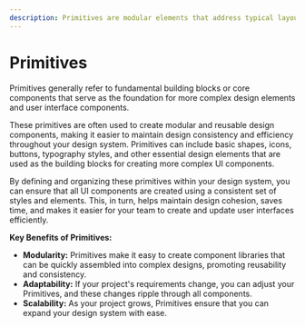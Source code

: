 ```yaml
---
description: Primitives are modular elements that address typical layout challenges.
---
```


# Primitives

Primitives generally refer to fundamental building blocks or core components that serve as the foundation for more complex design elements and user interface components.

These primitives are often used to create modular and reusable design components, making it easier to maintain design consistency and efficiency throughout your design system. Primitives can include basic shapes, icons, buttons, typography styles, and other essential design elements that are used as the building blocks for creating more complex UI components.

By defining and organizing these primitives within your design system, you can ensure that all UI components are created using a consistent set of styles and elements. This, in turn, helps maintain design cohesion, saves time, and makes it easier for your team to create and update user interfaces efficiently.

**Key Benefits of Primitives:**

* **Modularity:** Primitives make it easy to create component libraries that can be quickly assembled into complex designs, promoting reusability and consistency.
* **Adaptability:** If your project's requirements change, you can adjust your Primitives, and these changes ripple through all components.
* **Scalability:** As your project grows, Primitives ensure that you can expand your design system with ease.
